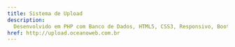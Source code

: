 ```yaml
---
title: Sistema de Upload
description:
  Desenvolvido em PHP com Banco de Dados, HTML5, CSS3, Responsivo, Bootstrap
href: http://upload.oceanoweb.com.br
---
```

